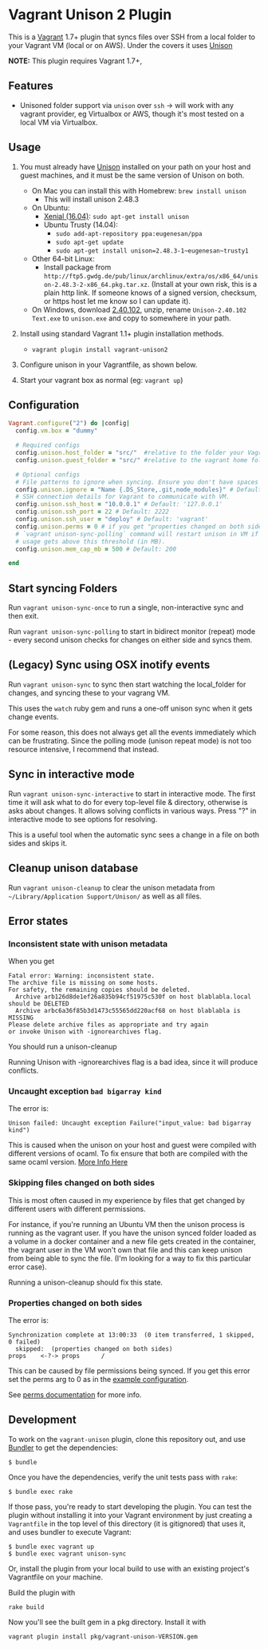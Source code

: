 # Vagrant Unison 2 Plugin

This is a [Vagrant](http://www.vagrantup.com) 1.7+ plugin that syncs files over SSH from a local folder
to your Vagrant VM (local or on AWS).  Under the covers it uses [Unison](http://www.cis.upenn.edu/~bcpierce/unison/)

**NOTE:** This plugin requires Vagrant 1.7+,

## Features

* Unisoned folder support via `unison` over `ssh` -> will work with any vagrant provider, eg Virtualbox or AWS, though it's most tested on a local VM via Virtualbox.

## Usage

1. You must already have [Unison](http://www.cis.upenn.edu/~bcpierce/unison/) installed on your path on your host and guest machines, and it must be the same version of Unison on both.
     * On Mac you can install this with Homebrew:  `brew install unison`
        * This will install unison 2.48.3
     * On Ubuntu:
        * [Xenial (16.04)](https://launchpad.net/ubuntu/xenial/+source/unison): `sudo apt-get install unison`
        * Ubuntu Trusty (14.04):
            * `sudo add-apt-repository ppa:eugenesan/ppa`
            * `sudo apt-get update`
            * `sudo apt-get install unison=2.48.3-1~eugenesan~trusty1`
     * Other 64-bit Linux:
        * Install package from `http://ftp5.gwdg.de/pub/linux/archlinux/extra/os/x86_64/unison-2.48.3-2-x86_64.pkg.tar.xz`. (Install at your own risk, this is a plain http link. If someone knows of a signed version, checksum, or https host let me know so I can update it).
     * On Windows, download [2.40.102](http://alan.petitepomme.net/unison/assets/Unison-2.40.102.zip), unzip, rename `Unison-2.40.102 Text.exe` to `unison.exe` and copy to somewhere in your path.

2. Install using standard Vagrant 1.1+ plugin installation methods.
    * `vagrant plugin install vagrant-unison2`

3. Configure unison in your Vagrantfile, as shown below.

4. Start your vagrant box as normal (eg: `vagrant up`)

## Configuration

  ```ruby
  Vagrant.configure("2") do |config|
    config.vm.box = "dummy"

    # Required configs
    config.unison.host_folder = "src/"  #relative to the folder your Vagrantfile is in
    config.unison.guest_folder = "src/" #relative to the vagrant home folder (e.g. /home/vagrant)

    # Optional configs
    # File patterns to ignore when syncing. Ensure you don't have spaces between the commas!
    config.unison.ignore = "Name {.DS_Store,.git,node_modules}" # Default: none
    # SSH connection details for Vagrant to communicate with VM.
    config.unison.ssh_host = "10.0.0.1" # Default: '127.0.0.1'
    config.unison.ssh_port = 22 # Default: 2222
    config.unison.ssh_user = "deploy" # Default: 'vagrant'
    config.unison.perms = 0 # if you get "properties changed on both sides" error 
    # `vagrant unison-sync-polling` command will restart unison in VM if memory
    # usage gets above this threshold (in MB).
    config.unison.mem_cap_mb = 500 # Default: 200

  end
  ```


## Start syncing Folders

Run `vagrant unison-sync-once` to run a single, non-interactive sync and then exit.

Run `vagrant unison-sync-polling` to start in bidirect monitor (repeat) mode - every second unison checks for changes on either side and syncs them.

## (Legacy) Sync using OSX inotify events

Run `vagrant unison-sync` to sync then start watching the local_folder for changes, and syncing these to your vagrang VM.

This uses the `watch` ruby gem and runs a one-off unison sync when it gets change events.

For some reason, this does not always get all the events immediately which can be frustrating. Since the polling mode (unison repeat mode) is not too resource intensive, I recommend that instead.

## Sync in interactive mode

Run `vagrant unison-sync-interactive` to start in interactive mode. The first time
it will ask what to do for every top-level file & directory, otherwise is asks
about changes. It allows solving conflicts in various ways. Press "?" in
interactive mode to see options for resolving.

This is a useful tool when the automatic sync sees a change in a file on both
sides and skips it.

## Cleanup unison database
Run `vagrant unison-cleanup` to clear the unison metadata from `~/Library/Application Support/Unison/` as well as all files.

## Error states

### Inconsistent state with unison metadata

When you get
```
Fatal error: Warning: inconsistent state.  
The archive file is missing on some hosts.
For safety, the remaining copies should be deleted.
  Archive arb126d8de1ef26a835b94cf51975c530f on host blablabla.local should be DELETED
  Archive arbc6a36f85b3d1473c55565dd220acf68 on host blablabla is MISSING
Please delete archive files as appropriate and try again
or invoke Unison with -ignorearchives flag.
```

You should run a unison-cleanup

Running Unison with -ignorearchives flag is a bad idea, since it will produce conflicts.

### Uncaught exception `bad bigarray kind`

The error is:
```
Unison failed: Uncaught exception Failure("input_value: bad bigarray kind")
```

This is caused when the unison on your host and guest were compiled with different versions of ocaml. To fix ensure that
both are compiled with the same ocaml version. [More Info Here](https://gist.github.com/pch/aa1c9c4ec8522a11193b)

### Skipping files changed on both sides

This is most often caused in my experience by files that get changed by different users with different permissions.

For instance, if you're running an Ubuntu VM then the unison process is running
as the vagrant user. If you have the unison synced folder loaded as a volume in
a docker container and a new file gets created in the container, the vagrant
user in the VM won't own that file and this can keep unison from being able to
sync the file. (I'm looking for a way to fix this particular error case).

Running a unison-cleanup should fix this state.

### Properties changed on both sides

The error is:
```
Synchronization complete at 13:00:33  (0 item transferred, 1 skipped, 0 failed)
  skipped:  (properties changed on both sides)
props    <-?-> props      /
```

This can be caused by file permissions being synced. If you get this error set
the perms arg to 0 as in the [example configuration](#configuration).

See [perms documentation](http://www.cis.upenn.edu/~bcpierce/unison/download/releases/stable/unison-manual.html#perms) for more info.


## Development

To work on the `vagrant-unison` plugin, clone this repository out, and use
[Bundler](http://gembundler.com) to get the dependencies:

```
$ bundle
```

Once you have the dependencies, verify the unit tests pass with `rake`:

```
$ bundle exec rake
```

If those pass, you're ready to start developing the plugin. You can test
the plugin without installing it into your Vagrant environment by just
creating a `Vagrantfile` in the top level of this directory (it is gitignored)
that uses it, and uses bundler to execute Vagrant:

```
$ bundle exec vagrant up
$ bundle exec vagrant unison-sync
```

Or, install the plugin from your local build to use with an existing project's
Vagrantfile on your machine.

Build the plugin with

```
rake build
```

Now you'll see the built gem in a pkg directory. Install it with

```
vagrant plugin install pkg/vagrant-unison-VERSION.gem
```
